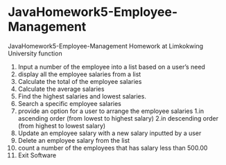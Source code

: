 # JavaHomework5-Employee-Management
JavaHomework5-Employee-Management
Homework at Limkokwing University function
1) Input a number of the employee into a list based on a user’s need
2) display all the employee salaries from a list
3) Calculate the total of the employee salaries
4) Calculate the average salaries
5) Find the highest salaries and lowest salaries.
6) Search a specific employee salaries
7) provide an option for a user to arrange the employee salaries
  1.in ascending order (from lowest to highest salary)
  2.in descending order (from highest to lowest salary)
8) Update an employee salary with a new salary inputted by a user
9) Delete an employee salary from the list
10) count a number of the employees that has salary less than 500.00
11) Exit Software
